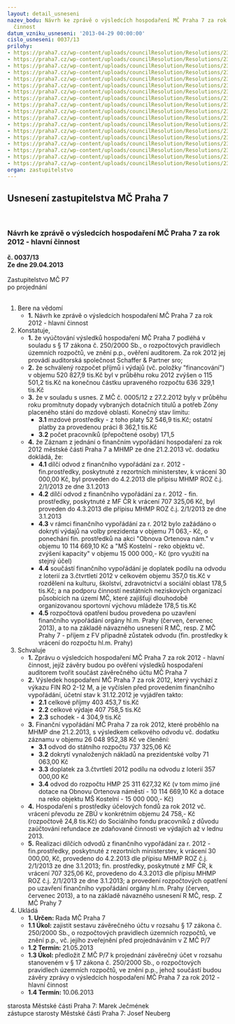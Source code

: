 ```yaml
---
layout: detail_usneseni
nazev_bodu: Návrh ke zprávě o výsledcích hospodaření MČ Praha 7 za rok 2012 - hlavní
  činnost
datum_vzniku_usneseni: '2013-04-29 00:00:00'
cislo_usneseni: 0037/13
prilohy:
- https://praha7.cz/wp-content/uploads/councilResolution/Resolutions/23308/4-13-p1_duvodova_2012_zpr%c3%a1va.doc
- https://praha7.cz/wp-content/uploads/councilResolution/Resolutions/23308/4-13-p2_fondy4q2012.doc
- https://praha7.cz/wp-content/uploads/councilResolution/Resolutions/23308/4-13-p3_zduvodneni_sfp0001.pdf
- https://praha7.cz/wp-content/uploads/councilResolution/Resolutions/23308/4-13-p4_inv_rok_2012_rada.doc
- https://praha7.cz/wp-content/uploads/councilResolution/Resolutions/23308/4-13-p5_v%c3%bdsledky_hospoda%c5%99en%c3%ad_po_za_rok_2012.doc
- https://praha7.cz/wp-content/uploads/councilResolution/Resolutions/23308/4-13-p6_rozbor_po_mimo_%c5%a1kol__za_rok_2012_ra.doc
- https://praha7.cz/wp-content/uploads/councilResolution/Resolutions/23308/4-13-p7_z%c5%a1_a_m%c5%a1_rozbor_hospoda%c5%99en%c3%ad_po_za_rok_2012.doc
- https://praha7.cz/wp-content/uploads/councilResolution/Resolutions/23308/4-13-p8_bilanceprosinec12fv.xls
- https://praha7.cz/wp-content/uploads/councilResolution/Resolutions/23308/4-13-p9_v%c3%bddajeprosinec12.xls
- https://praha7.cz/wp-content/uploads/councilResolution/Resolutions/23308/4-13-p10_p%c5%99%c3%adjmyprosinec12.xls
- https://praha7.cz/wp-content/uploads/councilResolution/Resolutions/23308/4-13-p11_inv_rok_2012_ra.xls
- https://praha7.cz/wp-content/uploads/councilResolution/Resolutions/23308/4-13-p12_rozbory_po_m%c5%a1_z%c5%a1_iv_q_2012.doc
- https://praha7.cz/wp-content/uploads/councilResolution/Resolutions/23308/4-13-p13_doplnek_rozboru_osk0001.pdf
- https://praha7.cz/wp-content/uploads/councilResolution/Resolutions/23308/4-13-p14_rozbor_po_mimo_%c5%a1kol_za_rok__2012_ra_kc.doc
- https://praha7.cz/wp-content/uploads/councilResolution/Resolutions/23308/4-13-p15_rozbor_po_mimo_%c5%a1kol_za_rok__2012_ra_pc.doc
- https://praha7.cz/wp-content/uploads/councilResolution/Resolutions/23308/4-13-p16_rozbor_po_mimo_%c5%a1kol_za_rok__2012_ra_saz.doc
- https://praha7.cz/wp-content/uploads/councilResolution/Resolutions/23308/4-13-p17_zaznam_fin_vyporadani_2012_s_mhmp.pdf
- https://praha7.cz/wp-content/uploads/councilResolution/Resolutions/23308/4-13-p_0223-r.doc
organ: zastupitelstvo
---
```

<div id="ucUsn_pList" class="usn">
	<span><h2>Usnesení zastupitelstva MČ Praha 7 </h2>
<br></span><div class="standBody">
<span><h3>Návrh ke zprávě o výsledcích hospodaření MČ Praha 7 za rok 2012 - hlavní činnost</h3></span><div class="center">
		<strong>č. 0037/13</strong><br>
	</div>
<div class="center">
		<strong>Ze dne 29.04.2013</strong><br><br>
	</div>Zastupitelstvo MČ P7<br> po projednání<br><br><ol>
<li>Bere na vědomí<ul><li>
<strong>1.</strong> Návrh ke zprávě o výsledcích hospodaření MČ Praha 7 za rok 2012 - hlavní činnost</li></ul>
</li>
<li>Konstatuje,<ul>
<li>
<strong>1.</strong> že vyúčtování výsledků hospodaření MČ Praha 7 podléhá v souladu s § 17 zákona č. 250/2000 Sb., o rozpočtových pravidlech územních rozpočtů, ve znění p.p., ověření auditorem. Za rok 2012 jej provádí auditorská společnost Schaffer &amp; Partner sro;</li>
<li>
<strong>2.</strong> že schválený rozpočet příjmů i výdajů (vč. položky "financování") v objemu  520 827,9 tis.Kč byl v průběhu roku 2012 zvýšen o  115 501,2 tis.Kč na konečnou částku upraveného rozpočtu 636 329,1 tis.Kč</li>
<li>
<strong>3.</strong> že  v souladu s usnes. Z MČ č. 0005/12 z 27.2.2012 byly v průběhu roku promítnuty dopady vybraných dotačních  titulů a potřeb Zóny placeného stání  do mzdové oblasti. Konečný stav limitu:  <ul>
<li>
<strong>3.1</strong> mzdové prostředky  - z toho platy  52 546,9 tis.Kč; ostatní platby za provedenou práci 8 362,1 tis.Kč       </li>
<li>
<strong>3.2</strong> počet pracovníků (přepočtené osoby)    171,5           </li>
</ul>
</li>
<li>
<strong>4.</strong> že Záznam z jednání o finančním vypořádání hospodaření za rok 2012 městské části Praha 7 a MHMP ze dne 21.2.2013  vč. dodatku dokládá, že:<ul>
<li>
<strong>4.1</strong> dílčí odvod z finančního vypořádání za r. 2012 - fin.prostředky, poskytnuté z rezortních ministerstev,  k vrácení 30 000,00 Kč,  byl proveden do 4.2.2013 dle přípisu MHMP ROZ č.j. 2/1/2013 ze dne 3.1.2013</li>
<li>
<strong>4.2</strong> dílčí odvod z finančního vypořádání za r. 2012 - fin. prostředky, poskytnuté z MF ČR  k vrácení 707 325,06 Kč,  byl proveden do 4.3.2013  dle přípisu MHMP ROZ č.j. 2/1/2013 ze dne 3.1.2013</li>
<li>
<strong>4.3</strong> v rámci finančního vypořádání za r. 2012 bylo zažádáno o dokrytí výdajů  na volby prezidenta v objemu 71 063,- Kč,  o ponechání fin. prostředků na akci "Obnova Ortenova nám." v objemu 10 114 669,10 Kč a "MŠ Kostelní - reko objektu vč. zvýšení kapacity"  v objemu 15 000 000,- Kč (pro využití na stejný účel)</li>
<li>
<strong>4.4</strong> součástí finančního vypořádání je doplatek podílu na odvodu z loterií za 3.čtvrtletí 2012 v celkovém objemu 357,0 tis.Kč v rozdělení na kulturu, školství, zdravotnictví a sociální oblast 178,5 tis.Kč; a na podporu činností nestátních neziskových organizací působících na území MČ, které zajišťují dlouhodobě organizovanou sportovní výchovu mládeže 178,5 tis.Kč</li>
<li>
<strong>4.5</strong> rozpočtová opatření budou provedena po  uzavření finančního vypořádání orgány hl.m. Prahy  (červen, červenec 2013), a to na základě návazného usnesení R MČ,  resp. Z MČ Prahy 7 - příjem z FV případně zůstatek odvodu (fin. prostředky k vrácení do rozpočtu hl.m. Prahy)   </li>
</ul>
</li>
</ul>
</li>
<li>Schvaluje<ul>
<li>
<strong>1.</strong> Zprávu o výsledcích hospodaření MČ Praha 7 za rok 2012 - hlavní činnost,  jejíž závěry budou po ověření výsledků hospodaření auditorem tvořit součást závěrečného účtu MČ Praha 7</li>
<li>
<strong>2.</strong> Výsledek hospodaření MČ Praha 7 za rok 2012, který  vychází z výkazu FIN RO 2-12 M, a je vyčíslen před provedením finančního vypořádání,   účetní stav  k 31.12.2012 je vyjádřen takto:<ul>
<li>
<strong>2.1</strong> celkové příjmy             403 453,7 tis.Kč  </li>
<li>
<strong>2.2</strong> celkové výdaje             407 758,5 tis.Kč </li>
<li>
<strong>2.3</strong> schodek                          - 4 304,9 tis.Kč</li>
</ul>
</li>
<li>
<strong>3.</strong> Finanční vypořádání MČ Praha 7 za rok 2012, které  proběhlo na MHMP  dne 21.2.2013,  s výsledkem celkového odvodu vč. dodatku záznamu v objemu  26 048 952,38 Kč  ve členění:<ul>
<li>
<strong>3.1</strong> odvod do státního rozpočtu                                               737 325,06 Kč</li>
<li>
<strong>3.2</strong> dokrytí vynaložených nákladů na prezidentské volby        71 063,00 Kč</li>
<li>
<strong>3.3</strong> doplatek za 3.čtvrtletí 2012  podílu na odvodu z loterií  357 000,00 Kč </li>
<li>
<strong>3.4</strong> odvod do rozpočtu HMP                                               25 311 627,32 Kč (v tom mimo jiné dotace na Obnovu Ortenova náměstí - 10 114 669,10 Kč  a   dotace na reko objektu MŠ Kostelní  - 15 000 000,- Kč)</li>
</ul>
</li>
<li>
<strong>4.</strong> Hospodaření s prostředky účelových fondů za rok 2012 vč. vrácení  převodu  ze ZBÚ v konkrétním objemu 24 758,- Kč (rozpočtově  24,8 tis.Kč) do Sociálního fondu pracovníků z důvodu  zaúčtování refundace ze zdaňované činnosti  ve výdajích až v lednu 2013.</li>
<li>
<strong>5.</strong> Realizaci dílčích odvodů  z finančního vypořádání za r. 2012 - fin.prostředky, poskytnuté z rezortních ministerstev,  k vrácení 30 000,00, Kč,  provedeno do 4.2.2013 dle přípisu MHMP ROZ č.j. 2/1/2013 ze dne 3.1.2013; fin. prostředky, poskytnuté z MF ČR,  k vrácení 707 325,06 Kč,   provedeno do 4.3.2013  dle přípisu MHMP ROZ č.j. 2/1/2013 ze dne 3.1.2013; a provedení  rozpočtových   opatření  po  uzavření finančního vypořádání orgány hl.m. Prahy  (červen, červenec 2013), a to na základě návazného usnesení R MČ,  resp. Z MČ Prahy 7</li>
</ul>
</li>
<li>Ukládá<ul>
<li>
<strong>1. Určen: </strong>Rada MČ Praha 7</li>
<li>
<strong>1.1 Úkol: </strong>zajistit sestavu závěrečného účtu v rozsahu § 17 zákona č. 250/2000 Sb.,  o rozpočtových pravidlech územních rozpočtů,  ve znění p.p., vč. jejího zveřejnění před projednáváním v Z MČ P/7</li>
<li>
<strong>1.2 Termín: </strong>21.05.2013</li>
<li>
<strong>1.3 Úkol: </strong>předložit Z MČ P/7 k projednání závěrečný účet v rozsahu stanoveném v  § 17 zákona č. 250/2000 Sb., o rozpočtových pravidlech územních rozpočtů, ve znění p.p., jehož součástí budou závěry zprávy o výsledcích hospodaření MČ Praha 7 za rok 2012 - hlavní činnost</li>
<li>
<strong>1.4 Termín: </strong>10.06.2013</li>
</ul>
</li>
</ol>starosta Městské části Praha 7: Marek Ječmének<br>zástupce starosty Městské části Praha 7: Josef Neuberg
</div>
</div>